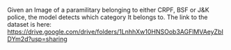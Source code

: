 Given an Image of a paramilitary belonging to either CRPF, BSF or J&K police, the model detects which category It belongs to. The link to the dataset is here:
https://drive.google.com/drive/folders/1LnhhXw10HNSOob3AGFlMVAeyZbIDYm2d?usp=sharing
